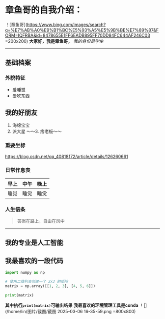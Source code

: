 # 章鱼哥的自我介绍：
！[章鱼哥](https://www.bing.com/images/search?q=%E7%AB%A0%E9%B1%BC%E5%93%A5%E5%9B%BE%E7%89%87&FORM=IQFRBA&id=8478655E1FF6EADB895FF70DD84FC644AF246C03 =200x200)
**大家好，我是章鱼哥，**
*我的身份是学生*

---
## 基础档案
### 外貌特征
* 爱睡觉
* 爱吃东西
## 我的好朋友
1. 海绵宝宝
2. 派大星
～～3. 痞老板～～
### 重要坐标
<https://blog.csdn.net/qq_40818172/article/details/126260661>
### 日常作息表
|早上|中午|晚上|
|:---:|:---:|:---:|
|睡觉|睡觉|睡觉|
### 人生信条
>答案在路上，自由在风中

---
## 我的专业是人工智能
## 我最喜欢的一段代码
```python
import numpy as np
 
# 使用二维列表创建一个 2x3 的矩阵
matrix = np.array([[1, 2, 3], [4, 5, 6]])
 
print(matrix)
```
**其中执行`print(matrix)`可输出结果**
**我最喜欢的环境管理工具是conda**
！[](/home/lin/图片/截图/截图 2025-03-06 16-35-59.png =800x800)